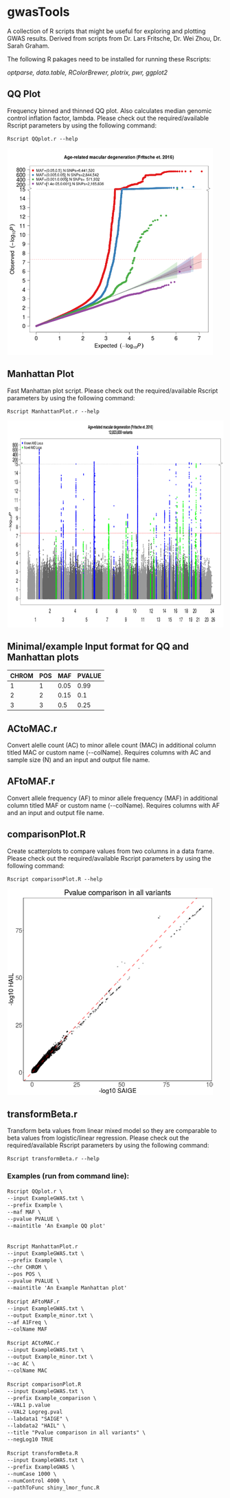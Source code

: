 # gwasTools

A collection of R scripts that might be useful for exploring and plotting GWAS results.
Derived from scripts from Dr. Lars Fritsche, Dr. Wei Zhou, Dr. Sarah Graham.

The following R pakages need to be installed for running these Rscripts:

*optparse, data.table, RColorBrewer, plotrix, pwr, ggplot2*


## QQ Plot

Frequency binned and thinned QQ plot. Also calculates median genomic control inflation factor, lambda. Please check out the required/available Rscript parameters by using the following command:

    Rscript QQplot.r --help

<img src="/Example_QQ.png" height="480">

## Manhattan Plot

Fast Manhattan plot script. Please check out the required/available Rscript parameters by using the following command:

    Rscript ManhattanPlot.r --help

<img src="/Example_Manhattan.png" height="480">


## Minimal/example Input format for QQ and Manhattan plots

|CHROM	|POS	|MAF	|PVALUE	|
|---	|---	|---	|---	|
|1  	|1  	|0.05	|0.99	|
|2  	|2   	|0.15	|0.1	|
|3  	|3  	|0.5	|0.25	|

## ACtoMAC.r 

Convert alelle count (AC) to minor allele count (MAC) in additional column titled MAC or custom name (--colName). Requires columns with AC and sample size (N) and an input and output file name.  
   
## AFtoMAF.r 

Convert allele frequency (AF) to minor allele frequency (MAF) in additional column titled MAF or custom name (--colName). Requires columns with AF and an input and output file name.
    
## comparisonPlot.R 

Create scatterplots to compare values from two columns in a data frame. Please check out the required/available Rscript parameters by using the following command:

    Rscript comparisonPlot.R --help
    
<img src="/Example_comparison.png" height="480">
    
## transformBeta.r 

Transform beta values from linear mixed model so they are comparable to beta values from logistic/linear regression. Please check out the required/available Rscript parameters by using the following command:

    Rscript transformBeta.r --help 

### Examples (run from command line):

    Rscript QQplot.r \
    --input ExampleGWAS.txt \
    --prefix Example \
    --maf MAF \
    --pvalue PVALUE \
    --maintitle 'An Example QQ plot'


    Rscript ManhattanPlot.r 
    --input ExampleGWAS.txt \
    --prefix Example \
    --chr CHROM \
    --pos POS \
    --pvalue PVALUE \
    --maintitle 'An Example Manhattan plot'
    
    Rscript AFtoMAF.r
    --input ExampleGWAS.txt \
    --output Example_minor.txt \
    --af A1Freq \
    --colName MAF
 
    Rscript ACtoMAC.r
    --input ExampleGWAS.txt \
    --output Example_minor.txt \
    --ac AC \
    --colName MAC

    Rscript comparisonPlot.R
    --input ExampleGWAS.txt \
    --prefix Example_comparison \
    --VAL1 p.value
    --VAL2 Logreg.pval
    --labdata1 "SAIGE" \
    --labdata2 "HAIL" \
    --title "Pvalue comparison in all variants" \
    --negLog10 TRUE

    Rscript transformBeta.R
    --input ExampleGWAS.txt \ 
    --prefix ExampleGWAS \
    --numCase 1000 \
    --numControl 4000 \
    --pathToFunc shiny_lmor_func.R
